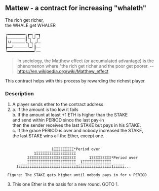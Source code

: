 ## Mattew - a contract for increasing "whaleth"
The rich get richer,  
the WHALE get WHALER  
```
╭━━━━━━━━╮┏━╮╭━┓
┃┈┈┈┈┈┈┈┈┃╰╮╰╯╭╯
┃╰╯┈┈┈┈┈┈╰╮╰╮╭╯┈
┣━━╯┈┈┈┈┈┈╰━╯┃┈┈
╰━━━━━━━━━━━━╯┈┈
```
> In sociology, the Matthew effect (or accumulated advantage) 
is the phenomenon where "the rich get richer and the poor get poorer. 
--https://en.wikipedia.org/wiki/Matthew_effect 

This contract helps with this process by rewarding the richest player.

### Description 

1. A player sends ether to the contract address
2. 
     a. If the amount is too low it fails  
     b. If the amount at least +1 ETH is higher than the STAKE    
          and send within PERIOD since the last pay-in    
          then the sender receives the last STAKE but pays in his STAKE.     
     c. If the grace PERIOD is over and nobody increased the STAKE,   
     the last STAKE wins all the Ether, except one.  
     
```     
                     
                     1ΞΞΞΞΞΞΞΞΞ*Period over
             1ΞΞΞΞΞΞΞΞΞΞΞΞΞΞΞΞΞΞ
          2ΞΞΞΞΞΞΞΞΞΞΞΞΞΞΞΞΞΞΞΞΞ      1ΞΞΞΞΞΞΞΞΞ*Period over
          ΞΞΞΞΞΞΞΞΞΞΞΞΞΞΞΞΞΞΞΞΞΞ  1ΞΞΞΞΞΞΞΞΞΞΞΞΞ
     1ΞΞΞΞΞΞΞΞΞΞΞΞΞΞΞΞΞΞΞΞΞΞΞΞΞΞ1ΞΞΞΞΞΞΞΞΞΞΞΞΞΞΞ1ΞΞΞΞΞ...
```
     Figure: The STAKE gets higher until nobody pays in for > PERIOD

3. This one Ether is the basis for a new round. GOTO 1.
